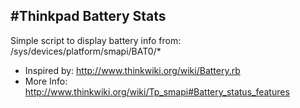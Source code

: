 #Thinkpad Battery Stats
---
Simple script to display battery info from: /sys/devices/platform/smapi/BAT0/*

- Inspired by: http://www.thinkwiki.org/wiki/Battery.rb
- More Info: http://www.thinkwiki.org/wiki/Tp_smapi#Battery_status_features

